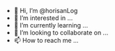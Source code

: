 - 👋 Hi, I’m @horisanLog
- 👀 I’m interested in ...
- 🌱 I’m currently learning ...
- 💞️ I’m looking to collaborate on ...
- 📫 How to reach me ...

<!---
horisanLog/horisanLog is a ✨ special ✨ repository because its `README.md` (this file) appears on your GitHub profile.
You can click the Preview link to take a look at your changes.
--->
